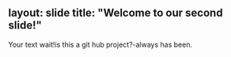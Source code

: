 layout: slide
title: "Welcome to our second slide!"
---
Your text
wait!is this a git hub project?-always has been.

